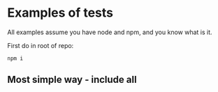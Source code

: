 # Examples of tests

All examples assume you have node and npm, and you know what is it. 

First do in root of repo:

```
npm i
```

## Most simple way - include all <script>'s

Look in `simple-mocha-should` directory to look on most basic way to run tests with `mocha` and `should`. To repeat such steps:

Assume you in project folder

```shell
//if it is not inited before, provide some answers
npm init

// install dependencies
npm i --save-dev mocha should

./node_modules/.bin/mocha init folder_with_browser_tests
```

This will create basic structure you can see in `simple-mocha-should`, now you need to add script tags 
for should **before** your tests (mocha will add tests.js file by default). That is all, simple and practically useless.
//if it is not inited before, provide some answers
To run this example run `npm run browser` and open http://localhost:8080/simple-mocha-should/index.html
 
## The same simple way but load tests with requirejs

In this example we load everything with requirejs, you can see simple-mocha-should-requirejs to understand how it works.

To run this example run `npm run browser` and open http://localhost:8080/simple-mocha-should-requirejs/index.html

## Build test scripts with browserify

To run build of tests `npm run build` in folder `browserify-mocha-should` and then run as before:

`npm run browser` and open http://localhost:8080/browserify-mocha-should/index.html

## Adding zuul

zuul allow automatically build tests in bundle and have good integration with sauce-labs. 
But you still need locally open each browser by hands for tests

## Launch browsers with karma

Karma allow to run browser (also it sauce labs integration). All configuration happen in karma.conf.js files. 
To run tests just `npm test`.

`karma-browserify-mocha-should` contain example of using browserify to bundle files.

`karma-requirejs-mocha-should` contain example of using requirejs to load files





